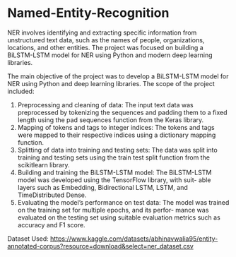 # Named-Entity-Recognition
NER involves identifying and extracting specific information from unstructured text data, such as the names of people, organizations, locations, and other entities. 
The project was focused on building a BiLSTM-LSTM model for NER using Python and modern deep learning libraries.

The main objective of the project was to develop a BiLSTM-LSTM model for NER using Python and deep learning libraries. 
The scope of the project included:
1) Preprocessing and cleaning of data:
The input text data was preprocessed by tokenizing the sequences and padding
them to a fixed length using the pad sequences function from the Keras library.
2) Mapping of tokens and tags to integer indices:
The tokens and tags were mapped to their respective indices using a dictionary
mapping function. 
3) Splitting of data into training and testing sets:
The data was split into training and testing sets using the train test split function
from the scikitlearn library.
4) Building and training the BiLSTM-LSTM model:
The BiLSTM-LSTM model was developed using the TensorFlow library, with suit-
able layers such as Embedding, Bidirectional LSTM, LSTM, and TimeDistributed
Dense.
5) Evaluating the model’s performance on test data:
The model was trained on the training set for multiple epochs, and its perfor-
mance was evaluated on the testing set using suitable evaluation metrics such as
accuracy and F1 score.



Dataset Used: https://www.kaggle.com/datasets/abhinavwalia95/entity-annotated-corpus?resource=download&select=ner_dataset.csv
